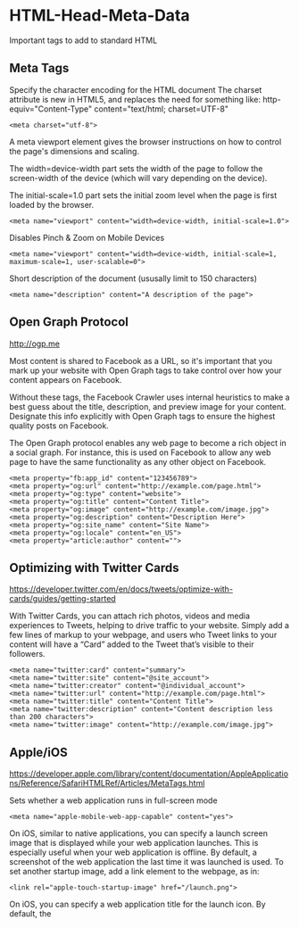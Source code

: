 # HTML-Head-Meta-Data
Important tags to add to standard HTML

## Meta Tags

Specify the character encoding for the HTML document
The charset attribute is new in HTML5, and replaces the need for something like: http-equiv="Content-Type" content="text/html; charset=UTF-8"
```
<meta charset="utf-8">
```


A meta viewport element gives the browser instructions on how to control the page's dimensions and scaling.

The width=device-width part sets the width of the page to follow the screen-width of the device (which will vary depending on the device).

The initial-scale=1.0 part sets the initial zoom level when the page is first loaded by the browser.
```
<meta name="viewport" content="width=device-width, initial-scale=1.0">
```

Disables Pinch & Zoom on Mobile Devices
```
<meta name="viewport" content="width=device-width, initial-scale=1, maximum-scale=1, user-scalable=0">
```


Short description of the document (ususally limit to 150 characters)
```
<meta name="description" content="A description of the page">
```

## Open Graph Protocol 
http://ogp.me

Most content is shared to Facebook as a URL, so it's important that you mark up your website with Open Graph tags to take control over how your content appears on Facebook.

Without these tags, the Facebook Crawler uses internal heuristics to make a best guess about the title, description, and preview image for your content. Designate this info explicitly with Open Graph tags to ensure the highest quality posts on Facebook.

The Open Graph protocol enables any web page to become a rich object in a social graph. For instance, this is used on Facebook to allow any web page to have the same functionality as any other object on Facebook.
```
<meta property="fb:app_id" content="123456789">
<meta property="og:url" content="http://example.com/page.html">
<meta property="og:type" content="website">
<meta property="og:title" content="Content Title">
<meta property="og:image" content="http://example.com/image.jpg">
<meta property="og:description" content="Description Here">
<meta property="og:site_name" content="Site Name">
<meta property="og:locale" content="en_US">
<meta property="article:author" content="">
```

## Optimizing with Twitter Cards 

https://developer.twitter.com/en/docs/tweets/optimize-with-cards/guides/getting-started

With Twitter Cards, you can attach rich photos, videos and media experiences to Tweets, helping to drive traffic to your website. Simply add a few lines of markup to your webpage, and users who Tweet links to your content will have a “Card” added to the Tweet that’s visible to their followers.

```
<meta name="twitter:card" content="summary">
<meta name="twitter:site" content="@site_account">
<meta name="twitter:creator" content="@individual_account">
<meta name="twitter:url" content="http://example.com/page.html">
<meta name="twitter:title" content="Content Title">
<meta name="twitter:description" content="Content description less than 200 characters">
<meta name="twitter:image" content="http://example.com/image.jpg">
```

## Apple/iOS 

https://developer.apple.com/library/content/documentation/AppleApplications/Reference/SafariHTMLRef/Articles/MetaTags.html

Sets whether a web application runs in full-screen mode

```
<meta name="apple-mobile-web-app-capable" content="yes">
```

On iOS, similar to native applications, you can specify a launch screen image that is displayed while your web application launches. This is especially useful when your web application is offline. By default, a screenshot of the web application the last time it was launched is used. To set another startup image, add a link element to the webpage, as in:

```
<link rel="apple-touch-startup-image" href="/launch.png">
```

On iOS, you can specify a web application title for the launch icon. By default, the <title> tag is used. To set a different title, add a meta tag to the webpage, as in:

```
<meta name="apple-mobile-web-app-title" content="AppTitle">
```

Enable standalone (full-screen) mode
```
<meta name="apple-mobile-web-app-capable" content="yes">
```

Status bar appearance (has no effect unless standalone mode is enabled) 
```
<meta name="apple-mobile-web-app-status-bar-style" content="black">
```

If you want to disable the automatic detection and formatting of possible phone numbers in Safari on iOS, use:
```
<meta name="format-detection" content="telephone=no">
```


## Android

Android Chrome, FireFox and Opera theme color

```
<meta name="theme-color" content="#E64545">
```

Allow app shortcut on Home Screen
```
<meta name="mobile-web-app-capable" content="yes">
```


## Microsoft Internet Explorer

Force Internet Explorer 8, 9 & 10 to use the latest Microsoft rendering engine (compatability)
```
<meta http-equiv="x-ua-compatible" content="ie=edge">
```


## Miscellaneous

If you want to disable the translation prompt in Chrome or block Google Translate from translating your web page, use:
```
<meta name="google" value="notranslate">
```
